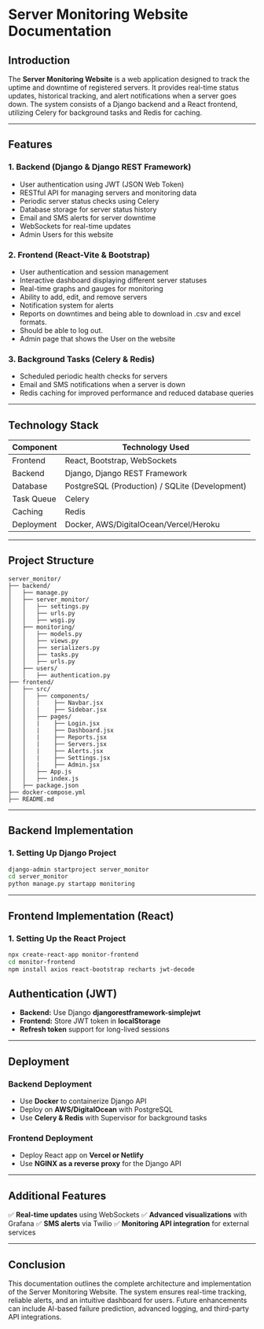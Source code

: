 # Server Monitoring Website Documentation

## Introduction

The **Server Monitoring Website** is a web application designed to track the uptime and downtime of registered servers. It provides real-time status updates, historical tracking, and alert notifications when a server goes down. The system consists of a Django backend and a React frontend, utilizing Celery for background tasks and Redis for caching.

---

## Features

### **1. Backend (Django & Django REST Framework)**

- User authentication using JWT (JSON Web Token)
- RESTful API for managing servers and monitoring data
- Periodic server status checks using Celery
- Database storage for server status history
- Email and SMS alerts for server downtime
- WebSockets for real-time updates
- Admin Users for this website

### **2. Frontend (React-Vite & Bootstrap)**

- User authentication and session management
- Interactive dashboard displaying different server statuses
- Real-time graphs and gauges for monitoring
- Ability to add, edit, and remove servers
- Notification system for alerts
- Reports on downtimes and being able to download in .csv and excel formats.
- Should be able to log out.
- Admin page that shows the User on the website

### **3. Background Tasks (Celery & Redis)**

- Scheduled periodic health checks for servers
- Email and SMS notifications when a server is down
- Redis caching for improved performance and reduced database queries

---

## Technology Stack

| Component  | Technology Used                                |
| ---------- | ---------------------------------------------- |
| Frontend   | React, Bootstrap, WebSockets                   |
| Backend    | Django, Django REST Framework                  |
| Database   | PostgreSQL (Production) / SQLite (Development) |
| Task Queue | Celery                                         |
| Caching    | Redis                                          |
| Deployment | Docker, AWS/DigitalOcean/Vercel/Heroku         |

---

## Project Structure

```
server_monitor/
├── backend/
│   ├── manage.py
│   ├── server_monitor/
│   │   ├── settings.py
│   │   ├── urls.py
│   │   ├── wsgi.py
│   ├── monitoring/
│   │   ├── models.py
│   │   ├── views.py
│   │   ├── serializers.py
│   │   ├── tasks.py
│   │   ├── urls.py
│   ├── users/
│   │   ├── authentication.py
├── frontend/
│   ├── src/
│   │   ├── components/
│   │   |    ├── Navbar.jsx
│   │   |    ├── Sidebar.jsx
│   │   ├── pages/
│   │   |    ├── Login.jsx
│   │   |    ├── Dashboard.jsx
│   │   |    ├── Reports.jsx
│   │   |    ├── Servers.jsx
│   │   |    ├── Alerts.jsx
│   │   |    ├── Settings.jsx
│   │   |    ├── Admin.jsx
│   │   ├── App.js
│   │   ├── index.js
│   ├── package.json
├── docker-compose.yml
├── README.md
```

---

## Backend Implementation

### **1. Setting Up Django Project**

```bash
django-admin startproject server_monitor
cd server_monitor
python manage.py startapp monitoring
```

---

## Frontend Implementation (React)

### **1. Setting Up the React Project**

```bash
npx create-react-app monitor-frontend
cd monitor-frontend
npm install axios react-bootstrap recharts jwt-decode
```


## Authentication (JWT)

- **Backend:** Use Django **djangorestframework-simplejwt**
- **Frontend:** Store JWT token in **localStorage**
- **Refresh token** support for long-lived sessions

---

## Deployment

### **Backend Deployment**

- Use **Docker** to containerize Django API
- Deploy on **AWS/DigitalOcean** with PostgreSQL
- Use **Celery & Redis** with Supervisor for background tasks

### **Frontend Deployment**

- Deploy React app on **Vercel or Netlify**
- Use **NGINX as a reverse proxy** for the Django API

---

## Additional Features

✅ **Real-time updates** using WebSockets
✅ **Advanced visualizations** with Grafana
✅ **SMS alerts** via Twilio
✅ **Monitoring API integration** for external services

---

## Conclusion

This documentation outlines the complete architecture and implementation of the Server Monitoring Website. The system ensures real-time tracking, reliable alerts, and an intuitive dashboard for users. Future enhancements can include AI-based failure prediction, advanced logging, and third-party API integrations.
